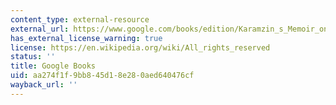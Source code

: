 ```yaml
---
content_type: external-resource
external_url: https://www.google.com/books/edition/Karamzin_s_Memoir_on_Ancient_and_Modern/Pw64lqQ6IX4C?hl=en&gbpv=1
has_external_license_warning: true
license: https://en.wikipedia.org/wiki/All_rights_reserved
status: ''
title: Google Books
uid: aa274f1f-9bb8-45d1-8e28-0aed640476cf
wayback_url: ''
---
```

